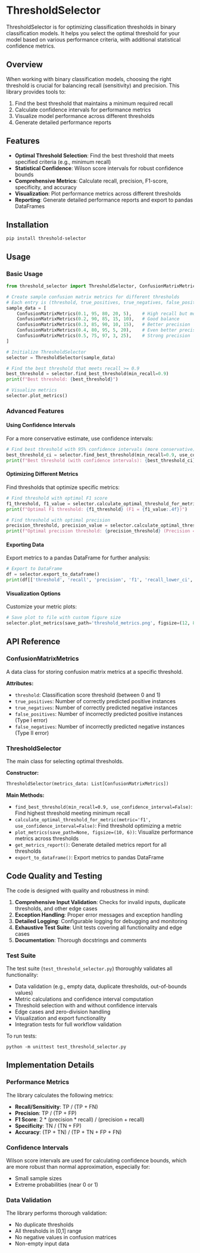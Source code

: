 # ThresholdSelector

ThresholdSelector is for optimizing classification thresholds in binary classification models. It helps you select the optimal threshold for your model based on various performance criteria, with additional statistical confidence metrics.

## Overview

When working with binary classification models, choosing the right threshold is crucial for balancing recall (sensitivity) and precision. This library provides tools to:

1. Find the best threshold that maintains a minimum required recall
2. Calculate confidence intervals for performance metrics
3. Visualize model performance across different thresholds
4. Generate detailed performance reports

## Features

- **Optimal Threshold Selection**: Find the best threshold that meets specified criteria (e.g., minimum recall)
- **Statistical Confidence**: Wilson score intervals for robust confidence bounds
- **Comprehensive Metrics**: Calculate recall, precision, F1-score, specificity, and accuracy
- **Visualization**: Plot performance metrics across different thresholds
- **Reporting**: Generate detailed performance reports and export to pandas DataFrames

## Installation

```
pip install threshold-selector
```

## Usage

### Basic Usage

```python
from threshold_selector import ThresholdSelector, ConfusionMatrixMetrics

# Create sample confusion matrix metrics for different thresholds
# Each entry is (threshold, true_positives, true_negatives, false_positives, false_negatives)
sample_data = [
    ConfusionMatrixMetrics(0.1, 95, 80, 20, 5),    # High recall but more false positives
    ConfusionMatrixMetrics(0.2, 90, 85, 15, 10),   # Good balance
    ConfusionMatrixMetrics(0.3, 85, 90, 10, 15),   # Better precision
    ConfusionMatrixMetrics(0.4, 80, 95, 5, 20),    # Even better precision
    ConfusionMatrixMetrics(0.5, 75, 97, 3, 25),    # Strong precision
]

# Initialize ThresholdSelector
selector = ThresholdSelector(sample_data)

# Find the best threshold that meets recall >= 0.9
best_threshold = selector.find_best_threshold(min_recall=0.9)
print(f"Best threshold: {best_threshold}")

# Visualize metrics
selector.plot_metrics()
```

### Advanced Features

#### Using Confidence Intervals

For a more conservative estimate, use confidence intervals:

```python
# Find best threshold with 95% confidence intervals (more conservative)
best_threshold_ci = selector.find_best_threshold(min_recall=0.9, use_confidence_interval=True)
print(f"Best threshold (with confidence intervals): {best_threshold_ci}")
```

#### Optimizing Different Metrics

Find thresholds that optimize specific metrics:

```python
# Find threshold with optimal F1 score
f1_threshold, f1_value = selector.calculate_optimal_threshold_for_metric('f1')
print(f"Optimal F1 threshold: {f1_threshold} (F1 = {f1_value:.4f})")

# Find threshold with optimal precision
precision_threshold, precision_value = selector.calculate_optimal_threshold_for_metric('precision')
print(f"Optimal precision threshold: {precision_threshold} (Precision = {precision_value:.4f})")
```

#### Exporting Data

Export metrics to a pandas DataFrame for further analysis:

```python
# Export to DataFrame
df = selector.export_to_dataframe()
print(df[['threshold', 'recall', 'precision', 'f1', 'recall_lower_ci', 'recall_upper_ci']])
```

#### Visualization Options

Customize your metric plots:

```python
# Save plot to file with custom figure size
selector.plot_metrics(save_path='threshold_metrics.png', figsize=(12, 8))
```

## API Reference

### ConfusionMatrixMetrics

A data class for storing confusion matrix metrics at a specific threshold.

**Attributes:**
- `threshold`: Classification score threshold (between 0 and 1)
- `true_positives`: Number of correctly predicted positive instances
- `true_negatives`: Number of correctly predicted negative instances
- `false_positives`: Number of incorrectly predicted positive instances (Type I error)
- `false_negatives`: Number of incorrectly predicted negative instances (Type II error)

### ThresholdSelector

The main class for selecting optimal thresholds.

**Constructor:**
```python
ThresholdSelector(metrics_data: List[ConfusionMatrixMetrics])
```

**Main Methods:**

- `find_best_threshold(min_recall=0.9, use_confidence_interval=False)`: Find highest threshold meeting minimum recall
- `calculate_optimal_threshold_for_metric(metric='f1', use_confidence_interval=False)`: Find threshold optimizing a metric
- `plot_metrics(save_path=None, figsize=(10, 6))`: Visualize performance metrics across thresholds
- `get_metrics_report()`: Generate detailed metrics report for all thresholds
- `export_to_dataframe()`: Export metrics to pandas DataFrame

## Code Quality and Testing

The code is designed with quality and robustness in mind:

1. **Comprehensive Input Validation**: Checks for invalid inputs, duplicate thresholds, and other edge cases
2. **Exception Handling**: Proper error messages and exception handling
3. **Detailed Logging**: Configurable logging for debugging and monitoring
4. **Exhaustive Test Suite**: Unit tests covering all functionality and edge cases
5. **Documentation**: Thorough docstrings and comments

### Test Suite

The test suite (`test_threshold_selector.py`) thoroughly validates all functionality:

- Data validation (e.g., empty data, duplicate thresholds, out-of-bounds values)
- Metric calculations and confidence interval computation
- Threshold selection with and without confidence intervals
- Edge cases and zero-division handling
- Visualization and export functionality
- Integration tests for full workflow validation

To run tests:

```
python -m unittest test_threshold_selector.py
```

## Implementation Details

### Performance Metrics

The library calculates the following metrics:

- **Recall/Sensitivity**: TP / (TP + FN)
- **Precision**: TP / (TP + FP)
- **F1 Score**: 2 * (precision * recall) / (precision + recall)
- **Specificity**: TN / (TN + FP)
- **Accuracy**: (TP + TN) / (TP + TN + FP + FN)

### Confidence Intervals

Wilson score intervals are used for calculating confidence bounds, which are more robust than normal approximation, especially for:
- Small sample sizes
- Extreme probabilities (near 0 or 1)

### Data Validation

The library performs thorough validation:
- No duplicate thresholds
- All thresholds in [0,1] range
- No negative values in confusion matrices
- Non-empty input data

